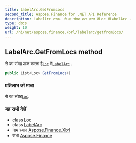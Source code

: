 ```yaml
---
title: LabelArc.GetFromLocs
second_title: Aspose.Finance for .NET API Reference
description: LabelArc तरक. से क संग्रह प्रप्त करत हैLoc मेंLabelArc .
type: docs
weight: 10
url: /hi/net/aspose.finance.xbrl/labelarc/getfromlocs/
---
```

## LabelArc.GetFromLocs method

से का संग्रह प्राप्त करता है[`Loc`](../../loc/) में[`LabelArc`](../) .

```csharp
public List<Loc> GetFromLocs()
```

### प्रतिलाभ की मात्रा

से का संग्रह[`Loc`](../../loc/).

### यह सभी देखें

* class [Loc](../../loc/)
* class [LabelArc](../)
* नाम स्थान [Aspose.Finance.Xbrl](../../labelarc/)
* सभा [Aspose.Finance](../../../)


